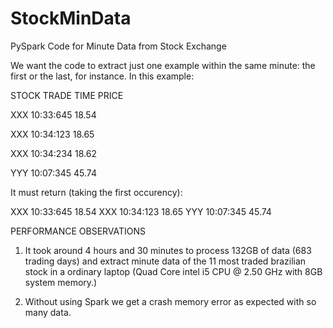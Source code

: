# StockMinData
PySpark Code for Minute Data from Stock Exchange


We want the code to extract just one example within the same minute: the first or the last, for instance.
In this example:

STOCK   TRADE TIME      PRICE

XXX     10:33:645       18.54

XXX     10:34:123       18.65

XXX     10:34:234       18.62

YYY     10:07:345       45.74

It must return (taking the first occurency):

XXX     10:33:645       18.54
XXX     10:34:123       18.65
YYY     10:07:345       45.74


PERFORMANCE OBSERVATIONS

1) It took around 4 hours and 30 minutes to process 132GB of data (683 trading days) and extract minute data of the 11 most traded brazilian stock 
in a ordinary laptop (Quad Core intel i5 CPU @ 2.50 GHz with 8GB system memory.)

2) Without using Spark we get a crash memory error as expected with so many data.


